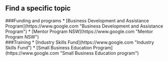 ## Find a specific topic

<div class="row">
<div class="col-sm-12 col-md-4 col-lg-4">
<div markdown="1">
###Funding and programs
* [Business Development and Assistance Program](https://www.google.com "Business Development and Assistance Program")
* [Mentor Program NSW](https://www.google.com "Mentor Program NSW")
</div>
</div>

<div class="col-sm-12 col-md-4 col-lg-4">
<div markdown="1">
###Training
* [Industry Skills Fund](https://www.google.com "Industry Skills Fund")
* [Small Business Education Program](https://www.google.com "Small Business Education program")
</div>
</div>
</div>
